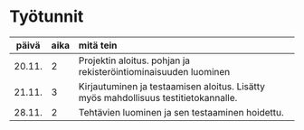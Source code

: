 # Työtunnit

| päivä | aika | mitä tein  |
| :----:|:-----| :-----|
| 20.11. |  2  | Projektin aloitus. pohjan ja rekisteröintiominaisuuden luominen |
| 21.11. |  3  | Kirjautuminen ja testaamisen aloitus. Lisätty myös mahdollisuus testitietokannalle. |
| 28.11. |  2  | Tehtävien luominen ja sen testaaminen hoidettu. |
